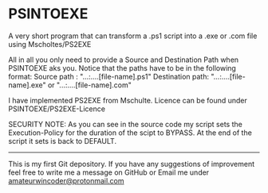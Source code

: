 # PSINTOEXE
A very short program that can transform a .ps1 script into a .exe or .com file using Mscholtes/PS2EXE

All in all you only need to provide a Source and Destination Path when PSINTOEXE aks you. 
Notice that the paths have to be in the following format: 
Source path :       "...:\....\[file-name].ps1"
Destination path:   "...:\....\[file-name].exe" or "...:\....\[file-name].com"

I have implemented PS2EXE from Mschulte. Licence can be found under PSINTOEXE/PS2EXE-Licence

SECURITY NOTE: As you can see in the source code my script sets the Execution-Policy for the duration of the scipt to BYPASS. At the end of the script it sets is back to DEFAULT.

-----------------------------------------------

This is my first Git depository. If you have any suggestions of improvement feel free to write me a message on GitHub or Email me under amateurwincoder@protonmail.com
